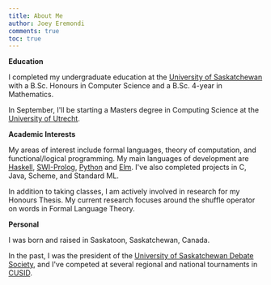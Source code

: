 ```yaml
---
title: About Me
author: Joey Eremondi
comments: true
toc: true
---
```


**Education**

I completed my undergraduate education at the [University of Saskatchewan](http://www.usask.ca)
with a B.Sc. Honours in Computer Science
and a B.Sc. 4-year in Mathematics.

In September, I'll be starting a Masters degree in Computing Science
at the [University of Utrecht](http://www.uu.nl).

**Academic Interests**

My areas of interest include formal languages, theory of computation, and functional/logical programming.
My main languages of development are [Haskell](http://haskell.org), [SWI-Prolog](http://swi-prolog.org/), [Python](http://python.org)
and [Elm](http://elm-lang.org).
I've also completed projects in C,  Java, Scheme, and Standard ML.

In addition to taking classes, I am actively involved in research for my Honours Thesis. My current research focuses around the shuffle operator on words in Formal Language Theory.

**Personal**

I was born and raised in Saskatoon, Saskatchewan, Canada.

In the past, I was the president of the 
[University of Saskatchewan Debate Society](http://usask.ca/debate),
and I've competed at several regional and national tournaments in [CUSID](http://cusid.ca).
